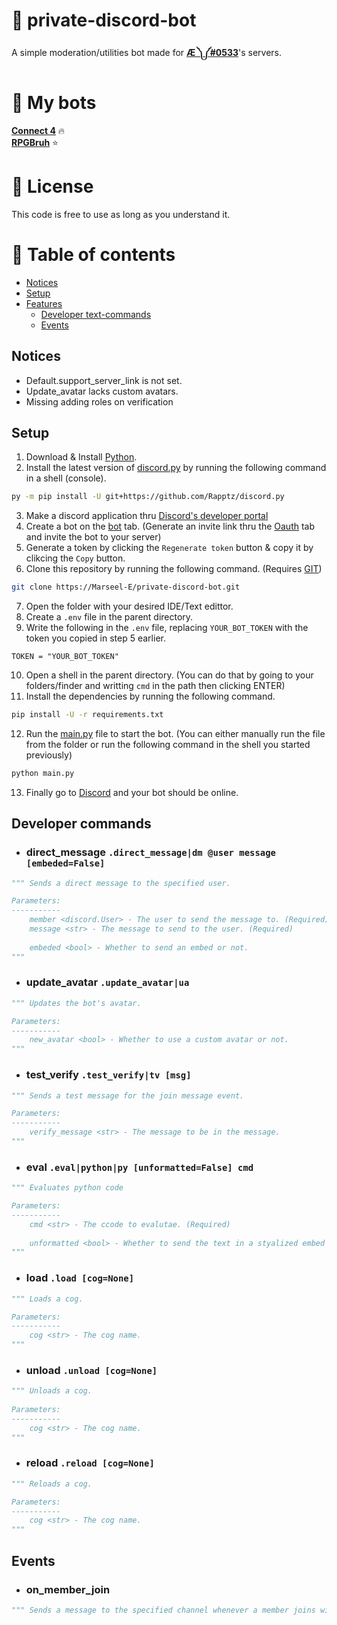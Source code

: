 # 🤖 private-discord-bot
A simple moderation/utilities bot made for **[Æ ༽༼#0533](https://discord.com/users/470866478720090114)**'s servers.

# 📢 My bots
**[Connect 4](https://top.gg/bot/795099690609279006)** :fire:  
**[RPGBruh](https://top.gg/bot/947242264483209269)** :star:  

# 📜 License
This code is free to use as long as you understand it.

# 📑 Table of contents
* [Notices](#notices)
* [Setup](#setup)
* [Features](#developer-commands)
	* [Developer text-commands](#developer-commands)
	* [Events](#events)  

## Notices
* Default.support_server_link is not set.
* Update_avatar lacks custom avatars.
* Missing adding roles on verification

## Setup
1. Download & Install [Python](https://python.org/download). 
2. Install the latest version of [discord.py](https://github.com/Rapptz/discord.py) by running the following command in a shell (console).
```bash
py -m pip install -U git+https://github.com/Rapptz/discord.py
```
3. Make a discord application thru [Discord's developer portal](https://discord.com/developers/applications)
4. Create a bot on the [bot](https://discord.com/developers/applications) tab. (Generate an invite link thru the [Oauth](https://discord.com/developers/applications) tab and invite the bot to your server)
5. Generate a token by clicking the `Regenerate token` button & copy it by clikcing the `Copy` button.
6. Clone this repository by running the following command. (Requires [GIT](https://git-scm.com/downloads))
```bash
git clone https://Marseel-E/private-discord-bot.git
```
7. Open the folder with your desired IDE/Text edittor.
8. Create a `.env` file in the parent directory.
9. Write the following in the `.env` file, replacing `YOUR_BOT_TOKEN` with the token you copied in step 5 earlier.
```
TOKEN = "YOUR_BOT_TOKEN"
```
10. Open a shell in the parent directory. (You can do that by going to your folders/finder and writting `cmd` in the path then clicking ENTER)
11. Install the dependencies by running the following command.
```bash
pip install -U -r requirements.txt
```
12. Run the [main.py](https://github.com/Marseel-E/private-discord-bot/blob/main/main.py) file to start the bot. (You can either manually run the file from the folder or run the following command in the shell you started previously)
```bash
python main.py
```
13. Finally go to [Discord](https://discord.com) and your bot should be online.

## Developer commands
* ### direct_message `.direct_message|dm @user message [embeded=False]`
```py
""" Sends a direct message to the specified user.

Parameters:
-----------
	member <discord.User> - The user to send the message to. (Required)
	message <str> - The message to send to the user. (Required)
			
	embeded <bool> - Whether to send an embed or not.
""" 
```
* ### update_avatar `.update_avatar|ua`
```py
""" Updates the bot's avatar. 

Parameters:
-----------
	new_avatar <bool> - Whether to use a custom avatar or not.
"""
```
* ### test_verify `.test_verify|tv [msg]`
```py
""" Sends a test message for the join message event.

Parameters:
-----------
	verify_message <str> - The message to be in the message.
"""
```
* ### eval `.eval|python|py [unformatted=False] cmd`
```py
""" Evaluates python code

Parameters:
-----------
	cmd <str> - The ccode to evalutae. (Required)
			
	unformatted <bool> - Whether to send the text in a styalized embed or not.
"""
```
* ### load `.load [cog=None]`
```py
""" Loads a cog.

Parameters:
-----------
	cog <str> - The cog name.
"""
```
* ### unload `.unload [cog=None]`
```py
""" Unloads a cog.
		
Parameters:
-----------
	cog <str> - The cog name.
"""
```
* ### reload `.reload [cog=None]`
```py
""" Reloads a cog.

Parameters:
-----------
	cog <str> - The cog name.
"""
```

## Events
* ### on_member_join
```py
""" Sends a message to the specified channel whenever a member joins with a specific view to them only for verification. """
```
